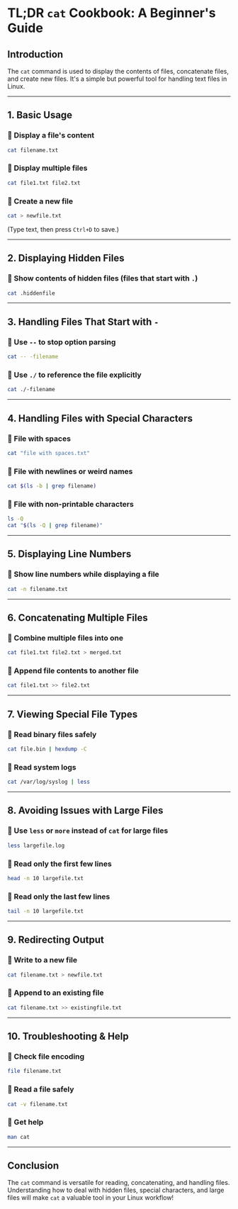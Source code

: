 # TL;DR `cat` Cookbook: A Beginner's Guide

## Introduction
The `cat` command is used to display the contents of files, concatenate files, and create new files. It's a simple but powerful tool for handling text files in Linux.

---

## 1. **Basic Usage**
### 🔹 Display a file's content
```sh
cat filename.txt
```

### 🔹 Display multiple files
```sh
cat file1.txt file2.txt
```

### 🔹 Create a new file
```sh
cat > newfile.txt
```
(Type text, then press `Ctrl+D` to save.)

---

## 2. **Displaying Hidden Files**
### 🔹 Show contents of hidden files (files that start with `.`)
```sh
cat .hiddenfile
```

---

## 3. **Handling Files That Start with `-`**
### 🔹 Use `--` to stop option parsing
```sh
cat -- -filename
```

### 🔹 Use `./` to reference the file explicitly
```sh
cat ./-filename
```

---

## 4. **Handling Files with Special Characters**
### 🔹 File with spaces
```sh
cat "file with spaces.txt"
```

### 🔹 File with newlines or weird names
```sh
cat $(ls -b | grep filename)
```

### 🔹 File with non-printable characters
```sh
ls -Q
cat "$(ls -Q | grep filename)"
```

---

## 5. **Displaying Line Numbers**
### 🔹 Show line numbers while displaying a file
```sh
cat -n filename.txt
```

---

## 6. **Concatenating Multiple Files**
### 🔹 Combine multiple files into one
```sh
cat file1.txt file2.txt > merged.txt
```

### 🔹 Append file contents to another file
```sh
cat file1.txt >> file2.txt
```

---

## 7. **Viewing Special File Types**
### 🔹 Read binary files safely
```sh
cat file.bin | hexdump -C
```

### 🔹 Read system logs
```sh
cat /var/log/syslog | less
```

---

## 8. **Avoiding Issues with Large Files**
### 🔹 Use `less` or `more` instead of `cat` for large files
```sh
less largefile.log
```

### 🔹 Read only the first few lines
```sh
head -n 10 largefile.txt
```

### 🔹 Read only the last few lines
```sh
tail -n 10 largefile.txt
```

---

## 9. **Redirecting Output**
### 🔹 Write to a new file
```sh
cat filename.txt > newfile.txt
```

### 🔹 Append to an existing file
```sh
cat filename.txt >> existingfile.txt
```

---

## 10. **Troubleshooting & Help**
### 🔹 Check file encoding
```sh
file filename.txt
```

### 🔹 Read a file safely
```sh
cat -v filename.txt
```

### 🔹 Get help
```sh
man cat
```

---

## Conclusion
The `cat` command is versatile for reading, concatenating, and handling files. Understanding how to deal with hidden files, special characters, and large files will make `cat` a valuable tool in your Linux workflow!

